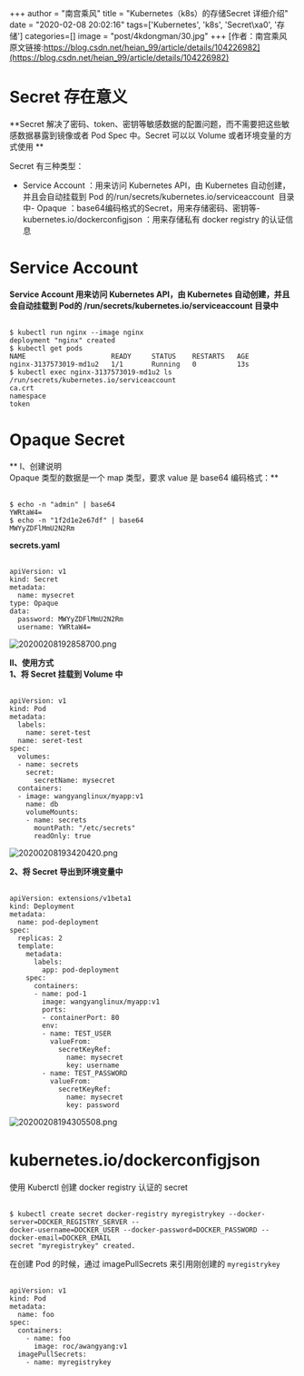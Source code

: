 +++
author = "南宫乘风"
title = "Kubernetes（k8s）的存储Secret 详细介绍"
date = "2020-02-08 20:02:16"
tags=['Kubernetes', 'k8s', 'Secret\xa0', '存储']
categories=[]
image = "post/4kdongman/30.jpg"
+++
[作者：南宫乘风   原文链接:https://blog.csdn.net/heian_99/article/details/104226982](https://blog.csdn.net/heian_99/article/details/104226982)

# Secret 存在意义 

**Secret 解决了密码、token、密钥等敏感数据的配置问题，而不需要把这些敏感数据暴露到镜像或者 Pod Spec 中。Secret 可以以 Volume 或者环境变量的方式使用 **

Secret 有三种类型： 
- Service Account ：用来访问 Kubernetes API，由 Kubernetes 自动创建，并且会自动挂载到 Pod 的/run/secrets/kubernetes.io/serviceaccount  目录中- Opaque ：base64编码格式的Secret，用来存储密码、密钥等- kubernetes.io/dockerconﬁgjson ：用来存储私有 docker registry 的认证信息
# Service Account 

**Service Account 用来访问 Kubernetes API，由 Kubernetes 自动创建，并且会自动挂载到 Pod的 /run/secrets/kubernetes.io/serviceaccount 目录中**<br>  

```
$ kubectl run nginx --image nginx
deployment "nginx" created
$ kubectl get pods
NAME                     READY     STATUS    RESTARTS   AGE
nginx-3137573019-md1u2   1/1       Running   0          13s
$ kubectl exec nginx-3137573019-md1u2 ls /run/secrets/kubernetes.io/serviceaccount
ca.crt
namespace
token

```

# Opaque Secret

** Ⅰ、创建说明 <br> Opaque 类型的数据是一个 map 类型，要求 value 是 base64 编码格式：**<br>  

```
$ echo -n "admin" | base64
YWRtaW4=
$ echo -n "1f2d1e2e67df" | base64
MWYyZDFlMmU2N2Rm

```

**secrets.yaml**<br>  

```
apiVersion: v1
kind: Secret
metadata:
  name: mysecret
type: Opaque
data:
  password: MWYyZDFlMmU2N2Rm
  username: YWRtaW4=

```

![20200208192858700.png](https://img-blog.csdnimg.cn/20200208192858700.png)

**Ⅱ、使用方式 <br> 1、将 Secret 挂载到 Volume 中**<br>  

```
apiVersion: v1
kind: Pod
metadata:
  labels:
    name: seret-test
  name: seret-test
spec:
  volumes:
  - name: secrets
    secret:
      secretName: mysecret
  containers:
  - image: wangyanglinux/myapp:v1
    name: db
    volumeMounts:
    - name: secrets
      mountPath: "/etc/secrets"
      readOnly: true

```

![20200208193420420.png](https://img-blog.csdnimg.cn/20200208193420420.png)

**2、将 Secret 导出到环境变量中**<br>  

```
apiVersion: extensions/v1beta1
kind: Deployment
metadata:
  name: pod-deployment
spec:
  replicas: 2
  template:
    metadata:
      labels:
        app: pod-deployment
    spec:
      containers:
      - name: pod-1
        image: wangyanglinux/myapp:v1
        ports:
        - containerPort: 80
        env:
        - name: TEST_USER
          valueFrom:
            secretKeyRef:
              name: mysecret
              key: username
        - name: TEST_PASSWORD
          valueFrom:
            secretKeyRef:
              name: mysecret
              key: password

```

![20200208194305508.png](https://img-blog.csdnimg.cn/20200208194305508.png)

# kubernetes.io/dockerconﬁgjson 

使用 Kuberctl 创建 docker registry 认证的 secret<br>  

```
$ kubectl create secret docker-registry myregistrykey --docker-server=DOCKER_REGISTRY_SERVER --
docker-username=DOCKER_USER --docker-password=DOCKER_PASSWORD --docker-email=DOCKER_EMAIL
secret "myregistrykey" created.

```

在创建 Pod 的时候，通过 imagePullSecrets 来引用刚创建的 `myregistrykey`<br>  

```
apiVersion: v1
kind: Pod
metadata:
  name: foo
spec:
  containers:
    - name: foo
      image: roc/awangyang:v1
  imagePullSecrets:
    - name: myregistrykey

```

 

 

 

 
